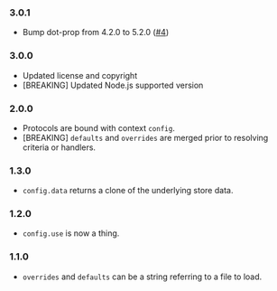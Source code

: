 ### 3.0.1

- Bump dot-prop from 4.2.0 to 5.2.0 ([#4](https://github.com/ExpediaGroup/determination/pull/4))

### 3.0.0

- Updated license and copyright
- [BREAKING] Updated Node.js supported version

### 2.0.0

- Protocols are bound with context `config`.
- [BREAKING] `defaults` and `overrides` are merged prior to resolving criteria or handlers.

### 1.3.0

- `config.data` returns a clone of the underlying store data.

### 1.2.0

- `config.use` is now a thing.

### 1.1.0

- `overrides` and `defaults` can be a string referring to a file to load.
